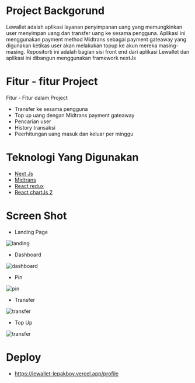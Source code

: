 # Project Backgorund

Lewallet adalah aplikasi layanan penyimpanan uang yang memungkinkan user menyimpan uang dan transfer uang ke sesama pengguna. Aplikasi ini menggunakan payment method Midtrans sebagai payment gateaway yang digunakan ketikas user akan melakukan topup ke akun mereka masing-masing. Repositorti ini adalah bagian sisi front end dari aplikasi Lewallet dan aplikasi ini dibangun menggunakan framework nextJs

# Fitur - fitur Project

Fitur - Fitur dalam Project

- Transfer ke sesama pengguna
- Top up uang dengan Midtrans payment gateaway
- Pencarian user
- History transaksi
- Peerhitungan uang masuk dan keluar per minggu


# Teknologi Yang Digunakan

- [Next Js](https://nextjs.org/docs/getting-started)
- [Midtrans](https://docs.midtrans.com/)
- [React redux](https://react-redux.js.org/)
- [React chartJs 2](https://www.npmjs.com/package/react-chartjs-2)


# Screen Shot

- Landing Page

![landing](https://user-images.githubusercontent.com/42567590/148151485-86e6e3fe-5bdd-4e0f-b325-ad628a690a3e.PNG)

- Dashboard

![dashboard](https://user-images.githubusercontent.com/42567590/148151541-1ab53bf7-23d1-40ed-b36f-4b6753f4fae6.PNG)

- Pin

![pin](https://user-images.githubusercontent.com/42567590/148151567-8075e7d8-b47e-42a8-8a07-788a93da99ec.PNG)

- Transfer

![transfer](https://user-images.githubusercontent.com/42567590/148151576-3a21339f-2c20-46bb-aeba-dc5aeb43eba4.PNG)

- Top Up

![transfer](https://user-images.githubusercontent.com/42567590/148151596-02d0a715-8ebc-479e-b10d-c82ef9ea3f1c.PNG)

# Deploy

- https://lewallet-lepakboy.vercel.app/profile
